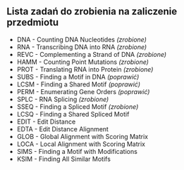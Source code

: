 Lista zadań do zrobienia na zaliczenie przedmiotu
-------------------------------------------------
- DNA - Counting DNA Nucleotides *(zrobione)*
- RNA - Transcribing DNA into RNA *(zrobione)*
- REVC - Complementing a Strand of DNA *(zrobione)*
- HAMM - Counting Point Mutations *(zrobione)*
- PROT - Translating RNA into Protein *(zrobione)*
- SUBS - Finding a Motif in DNA *(poprawić)*
- LCSM - Finding a Shared Motif *(poprawić)*
- PERM - Enumerating Gene Orders *(poprawić)*
- SPLC - RNA Splicing *(zrobione)*
- SSEQ - Finding a Spliced Motif *(zrobione)*
- LCSQ - Finding a Shared Spliced Motif
- EDIT - Edit Distance
- EDTA - Edit Distance Alignment
- GLOB - Global Alignment with Scoring Matrix
- LOCA - Local Alignment with Scoring Matrix
- SIMS - Finding a Motif with Modifications
- KSIM - Finding All Similar Motifs


